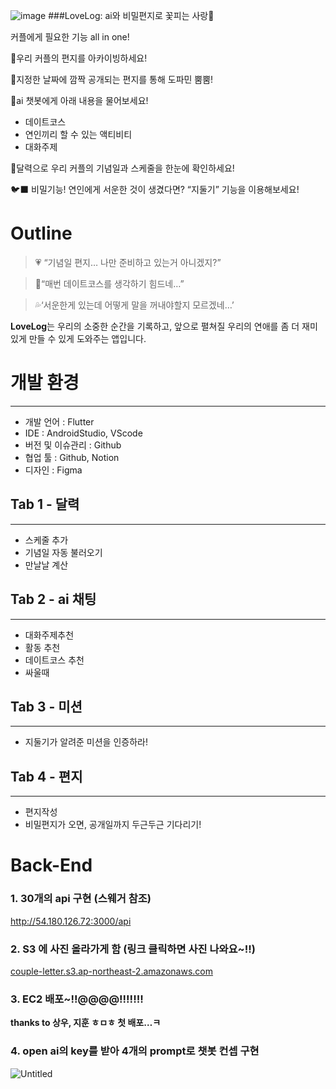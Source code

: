![image](https://github.com/user-attachments/assets/b38d7c7c-cacc-49ab-ab50-75cda2da2502)
###LoveLog:  ai와 비밀편지로 꽃피는 사랑💞

커플에게 필요한 기능 all in one!

🩷우리 커플의 편지를 아카이빙하세요! 

🩷지정한 날짜에 깜짝 공개되는 편지를 통해 도파민 뿜뿜!

🩷ai 챗봇에게 아래 내용을 물어보세요!  
- 데이트코스
- 연인끼리 할 수 있는 액티비티
-  대화주제

🩷달력으로 우리 커플의 기념일과 스케줄을 한눈에 확인하세요!

🐦‍⬛ 비밀기능! 연인에게 서운한 것이 생겼다면? “지둘기” 기능을 이용해보세요!


# Outline

> 💗 “기념일 편지… 나만 준비하고 있는거 아니겠지?”
> 

> 💢“매번 데이트코스를 생각하기 힘드네…”
> 

> 💦‘서운한게 있는데 어떻게 말을 꺼내야할지 모르겠네…’
> 

**LoveLog**는 우리의 소중한 순간을 기록하고, 앞으로 펼쳐질 우리의 연애를 좀 더 재미있게 만들 수 있게 도와주는 앱입니다. 

# 개발 환경

---

- 개발 언어 : Flutter
- IDE : AndroidStudio, VScode
- 버전 및 이슈관리 : Github
- 협업 툴 : Github, Notion
- 디자인 : Figma

## Tab 1 - 달력

---

- 스케줄 추가
- 기념일 자동 불러오기
- 만날날 계산


## Tab 2 - ai 채팅

---

- 대화주제추천
- 활동 추천
- 데이트코스 추천
- 싸울때


## Tab 3 - 미션

---

- 지둘기가 알려준 미션을 인증하라!

## Tab 4 - 편지

---

- 편지작성
- 비밀편지가 오면, 공개일까지 두근두근 기다리기!


# Back-End

### 1. 30개의 api 구현 (스웨거 참조)

http://54.180.126.72:3000/api

### 2. S3 에 사진 올라가게 함 (링크 클릭하면 사진 나와요~!!)

[couple-letter.s3.ap-northeast-2.amazonaws.com](https://couple-letter.s3.ap-northeast-2.amazonaws.com/ba38ee06-5c4a-4d62-8d9a-ba83ff958373.JPG)

### 3. EC2 배포~!!@@@@!!!!!!!

**thanks to 상우, 지훈 ㅎㅁㅎ 첫 배포…ㅋ**

### 4. open ai의 key를 받아 4개의 prompt로 챗봇 컨셉 구현

![Untitled](https://prod-files-secure.s3.us-west-2.amazonaws.com/f6cb388f-3934-47d6-9928-26d2e10eb0fc/e219e25c-b5d0-4e51-9a18-4048dd12d25c/Untitled.png)
